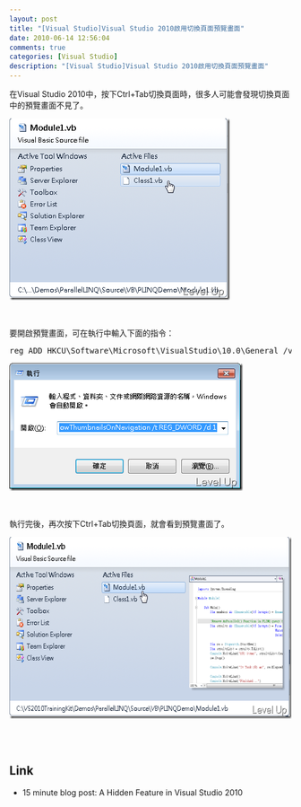 ```yaml
---
layout: post
title: "[Visual Studio]Visual Studio 2010啟用切換頁面預覽畫面"
date: 2010-06-14 12:56:04
comments: true
categories: [Visual Studio]
description: "[Visual Studio]Visual Studio 2010啟用切換頁面預覽畫面"
---
```

<p>在Visual Studio 2010中，按下Ctrl+Tab切換頁面時，很多人可能會發現切換頁面中的預覽畫面不見了。</p>  <p><img style="border-bottom: 0px; border-left: 0px; display: inline; border-top: 0px; border-right: 0px" title="image" border="0" alt="image" src="\images\posts\15874\image_thumb.png" width="394" height="324" /> </p>  <p> </p>  <p>要開啟預覽畫面，可在執行中輸入下面的指令：</p>  <div style="padding-bottom: 0px; margin: 0px; padding-left: 0px; padding-right: 0px; display: inline; float: none; padding-top: 0px" id="scid:812469c5-0cb0-4c63-8c15-c81123a09de7:e4bf7b3b-4d0a-4074-a9e4-c26ea4917084" class="wlWriterEditableSmartContent"><pre name="code" class="xml">reg ADD HKCU\Software\Microsoft\VisualStudio\10.0\General /v ShowThumbnailsOnNavigation /t REG_DWORD /d 1</pre></div>

<p><img style="border-bottom: 0px; border-left: 0px; display: inline; border-top: 0px; border-right: 0px" title="image" border="0" alt="image" src="\images\posts\15874\image_thumb_2.png" width="417" height="228" /> </p>

<p> </p>

<p>執行完後，再次按下Ctrl+Tab切換頁面，就會看到預覽畫面了。</p>

<p><img style="border-bottom: 0px; border-left: 0px; display: inline; border-top: 0px; border-right: 0px" title="image" border="0" alt="image" src="\images\posts\15874\image_thumb_1.png" width="604" height="324" /> </p>

<p> </p>

<p />

<p />

<h2>Link</h2>

<ul>
  <li>15 minute blog post: A Hidden Feature in Visual Studio 2010</li>
</ul>